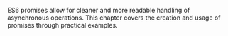 ES6 promises allow for cleaner and more readable handling of asynchronous operations. This chapter covers the creation and usage of promises through practical examples.